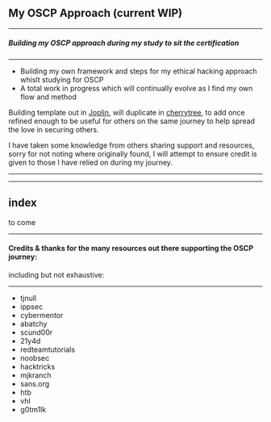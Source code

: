 ## My OSCP Approach (current WIP)

* * *
##### Building my OSCP approach during my study to sit the certification
* * *
- Building my own framework and steps for my ethical hacking approach whislt studying for OSCP
- A total work in progress which will continually evolve as I find my own flow and method

Building template out in [Joplin](https://joplinapp.org/), will duplicate in [cherrytree](https://pkgs.org/download/cherrytree), to add once refined enough to be useful for others on the same journey to help spread the love in securing others.

I have taken some knowledge from others sharing support and resources, sorry for not noting where originally found, I will attempt to ensure credit is given to those I have relied on during my journey.

* * *

* * *
## index

to come

* * *

#### Credits & thanks for the many resources out there supporting the OSCP journey:
including but not exhaustive:
* * *
- tjnull
- ippsec
- cybermentor
- abatchy
- scund00r
- 21y4d
- redteamtutorials
- noobsec
- hacktricks
- mjkranch
- sans.org
- htb
- vhl
- g0tm1lk




